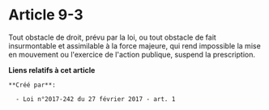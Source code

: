 # Article 9-3

Tout obstacle de droit, prévu par la loi, ou tout obstacle de fait insurmontable et assimilable à la force majeure, qui rend
impossible la mise en mouvement ou l'exercice de l'action publique, suspend la prescription.

**Liens relatifs à cet article**

	**Créé par**:

	  - Loi n°2017-242 du 27 février 2017 - art. 1
